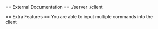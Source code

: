 == External Documentation ==
./server <port>
./client <host> <port>

== Extra Features ==
You are able to input multiple commands into the client


